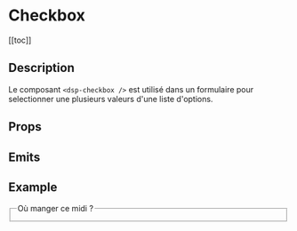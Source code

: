 <script setup>
import { ref } from 'vue';
import component from './index.vue'

const value = ref(['gamelle'])
</script>

# Checkbox

[[toc]]

## Description

Le composant `<dsp-checkbox />` est utilisé dans un formulaire pour selectionner une plusieurs valeurs d'une liste d'options.

## Props

<props-parser :props="component.props" />

## Emits

<emits-parser :emits="component.emits" />

## Example

<code-example>
<fieldset>
  <legend>Où manger ce midi ?</legend>
  <dsp-checkbox v-model="value" value="mcdo" label="Mc Donalds" />
  <dsp-checkbox v-model="value" value="etoiline" label="Etoiline" />
  <dsp-checkbox v-model="value" value="etoiline" label="Sushi Kyo" disabled />
  <dsp-checkbox v-model="value" value="gamelle" label="J'ai ma gamelle" disabled />
</fieldset>
<template v-slot:html>

```html
<fieldset>
  <legend>Où manger ce midi ?</legend>
  <dsp-checkbox v-model="value" value="mcdo" label="Mc Donalds" />
  <dsp-checkbox v-model="value" value="etoiline" label="Etoiline" />
  <dsp-checkbox v-model="value" value="gamelle" label="J'ai ma gamelle" disabled />
</fieldset>
```

</template>

<template v-slot:js>

```js
const value = ref(['mcdo'])
```

</template>
</code-example>
